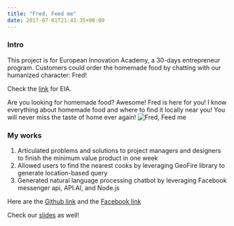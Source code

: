 ```yaml
---
title: "Fred, Feed me"
date: 2017-07-01T21:43:35+08:00
---
```

### Intro
This project is for European Innovation Academy, a 30-days entrepreneur program. Customers could order the homemade food by chatting with our humanized character: Fred!

Check the [link](https://www.inacademy.eu/startup/fred-feed-me/) for EIA.


Are you looking for homemade food? Awesome! Fred is here for you! I know everything about homemade food and where to find it locally near you! You will never miss the taste of home ever again!
![Fred, Feed me](/images/fred_feedme.png)

### My works
1. Articulated problems and solutions to project managers and designers to finish the minimum value product in one week
2. Allowed users to find the nearest cooks by leveraging GeoFire library to generate location-based query
3. Generated natural language processing chatbot by leveraging Facebook messenger api, API.AI, and Node.js 

Here are the [Github link](https://github.com/hank0982/Chatbot) and the [Facebook link](https://www.facebook.com/fredfeedme)

Check our [slides](/pdfs/fred_feedme.pdf) as well!